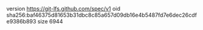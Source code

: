 version https://git-lfs.github.com/spec/v1
oid sha256:baf46375d81653b31dbc8c85a657d09db16e4b5487fd7e6dec26cdfe9386b893
size 6944
